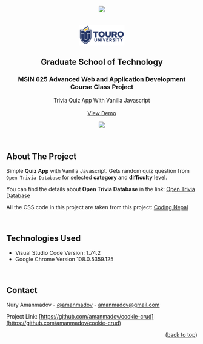 <div align="center">
<p align="center"><img src="https://img.shields.io/badge/License-MIT-yellow.svg"></p>

<!-- PROJECT LOGO -->
<br/>
<div align="center">
    <img src="images/touro-university-logo-blue.png" width=120 alt="Touro University Logo">
    <h2 align="center">Graduate School of Technology</h2>
    <h3 align="center">MSIN 625 Advanced Web and Application Development Course Class Project</h3>
</div>
  

  <p align="center">
    Trivia Quiz App With Vanilla Javascript
    <br/> <br/>
    <a href="https://amanmadov.github.io/trivia-quiz-app/index.html">View Demo</a>
  </p>
</div>


<p align="center"><img src="https://amanmadov.github.io/trivia-quiz-app/images/screenshot.png"></p>

<br/>

<!-- ABOUT THE PROJECT -->
## About The Project

Simple **Quiz App** with Vanilla Javascript. Gets random quiz question from `Open Trivia Database` for selected **category** and **difficulty** level.
<p>
  You can find the details about <strong>Open Trivia Database</strong> in the link:
  <a href="https://opentdb.com/browse.php" target="_blank">Open Trivia Database</a>
</p>
<p>
  All the CSS code in this project are taken from this project:
  <a href="https://www.codingnepalweb.com/quiz-app-with-timer-javascript/" target="_blank">Coding Nepal</a>
</p>


<br/>

## Technologies Used
 - Visual Studio Code Version: 1.74.2
 - Google Chrome Version 108.0.5359.125

<br/>


<!-- CONTACT -->
## Contact

Nury Amanmadov - [@amanmadov](https://twitter.com/amanmadov) - amanmadov@gmail.com

Project Link: [https://github.com/amanmadov/cookie-crud](https://github.com/amanmadov/cookie-crud)

<p align="right">(<a href="#top">back to top</a>)</p>
